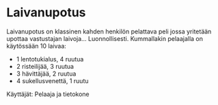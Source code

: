# Laivanupotus
Laivanupotus on klassinen kahden henkilön pelattava peli jossa yritetään upottaa vastustajan laivoja... Luonnollisesti.
Kummallakin pelaajalla on käytössään 10 laivaa:
* 1 lentotukialus, 4 ruutua
* 2 risteilijää, 3 ruutua
* 3 hävittäjää, 2 ruutua
* 4 sukellusvenettä, 1 ruutu

Käyttäjät: Pelaaja ja tietokone